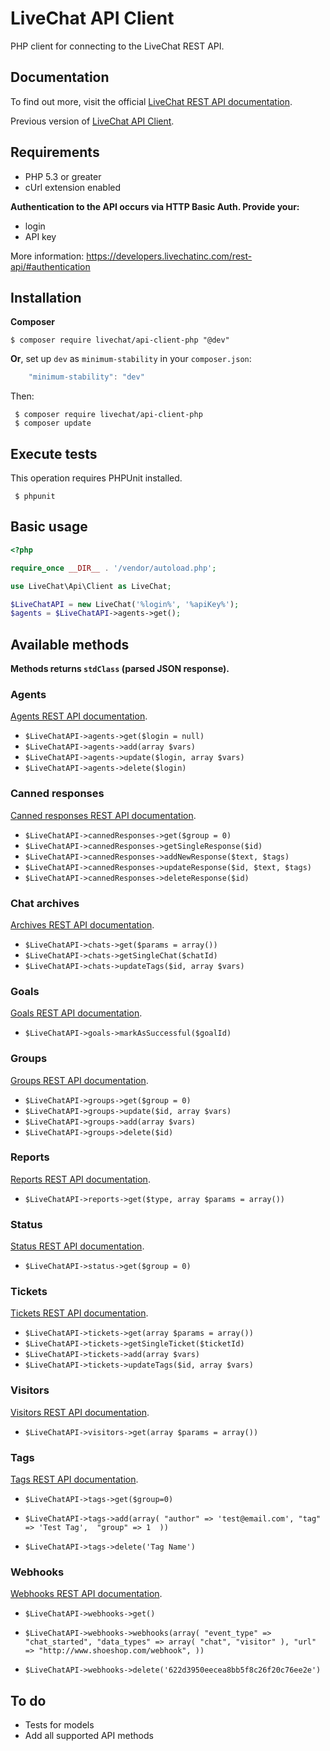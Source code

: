 LiveChat API Client
==============

PHP client for connecting to the LiveChat REST API.

Documentation
-------------

To find out more, visit the official [LiveChat REST API documentation](https://developers.livechatinc.com/rest-api/#!introduction).

Previous version of [LiveChat API Client](https://github.com/livechat/api-client-php/tree/0.9).

Requirements
------------

- PHP 5.3 or greater
- cUrl extension enabled

**Authentication to the API occurs via HTTP Basic Auth. Provide your:**

- login
- API key

More information: https://developers.livechatinc.com/rest-api/#authentication

Installation
------------

**Composer**

~~~shell
$ composer require livechat/api-client-php "@dev"
~~~

**Or**, set up `dev` as  `minimum-stability` in your `composer.json`:

~~~javascript
    "minimum-stability": "dev"
~~~

Then:

~~~shell
 $ composer require livechat/api-client-php
 $ composer update
~~~

Execute tests
------------

This operation requires PHPUnit installed.

~~~shell
 $ phpunit
~~~

Basic usage
------------

~~~php
<?php

require_once __DIR__ . '/vendor/autoload.php';

use LiveChat\Api\Client as LiveChat;

$LiveChatAPI = new LiveChat('%login%', '%apiKey%');
$agents = $LiveChatAPI->agents->get();
~~~

Available methods
------------

**Methods returns `stdClass` (parsed JSON response).**

### Agents

[Agents REST API documentation](https://developers.livechatinc.com/rest-api/#!agents).

- `$LiveChatAPI->agents->get($login = null)`
- `$LiveChatAPI->agents->add(array $vars)`
- `$LiveChatAPI->agents->update($login, array $vars)`
- `$LiveChatAPI->agents->delete($login)`

### Canned responses

[Canned responses REST API documentation](https://developers.livechatinc.com/rest-api/#!canned-responses).

- `$LiveChatAPI->cannedResponses->get($group = 0)`
- `$LiveChatAPI->cannedResponses->getSingleResponse($id)`
- `$LiveChatAPI->cannedResponses->addNewResponse($text, $tags)`
- `$LiveChatAPI->cannedResponses->updateResponse($id, $text, $tags)`
- `$LiveChatAPI->cannedResponses->deleteResponse($id)`

### Chat archives

[Archives REST API documentation](https://developers.livechatinc.com/rest-api/#!archives).

- `$LiveChatAPI->chats->get($params = array())`
- `$LiveChatAPI->chats->getSingleChat($chatId)`
- `$LiveChatAPI->chats->updateTags($id, array $vars)`

### Goals

[Goals REST API documentation](https://developers.livechatinc.com/rest-api/#!goals).

- `$LiveChatAPI->goals->markAsSuccessful($goalId)`

### Groups

[Groups REST API documentation](https://developers.livechatinc.com/rest-api/#!groups).

- `$LiveChatAPI->groups->get($group = 0)`
- `$LiveChatAPI->groups->update($id, array $vars)`
- `$LiveChatAPI->groups->add(array $vars)`
- `$LiveChatAPI->groups->delete($id)`

### Reports

[Reports REST API documentation](https://developers.livechatinc.com/rest-api/#!reports).

- `$LiveChatAPI->reports->get($type, array $params = array())`

### Status

[Status REST API documentation](https://developers.livechatinc.com/rest-api/#!status).

- `$LiveChatAPI->status->get($group = 0)`

### Tickets

[Tickets REST API documentation](https://developers.livechatinc.com/rest-api/#!tickets).

- `$LiveChatAPI->tickets->get(array $params = array())`
- `$LiveChatAPI->tickets->getSingleTicket($ticketId)`
- `$LiveChatAPI->tickets->add(array $vars)`
- `$LiveChatAPI->tickets->updateTags($id, array $vars)`

### Visitors

[Visitors REST API documentation](https://developers.livechatinc.com/rest-api/#!visitors).

- `$LiveChatAPI->visitors->get(array $params = array())`

### Tags

[Tags REST API documentation](https://docs.livechatinc.com/rest-api/#tags).

- `$LiveChatAPI->tags->get($group=0)`

- `$LiveChatAPI->tags->add(array(
    "author" => 'test@email.com',
    "tag" => 'Test Tag', 
    "group" => 1 
))`

- `$LiveChatAPI->tags->delete('Tag Name')`

### Webhooks

[Webhooks REST API documentation](https://docs.livechatinc.com/rest-api/#webhooks).

- `$LiveChatAPI->webhooks->get()`

- `$LiveChatAPI->webhooks->webhooks(array(
    "event_type" => "chat_started",
    "data_types" => array(
        "chat", "visitor"
    ),
    "url" => "http://www.shoeshop.com/webhook",
))`

- `$LiveChatAPI->webhooks->delete('622d3950eecea8bb5f8c26f20c76ee2e')`

To do
------------

- Tests for models
- Add all supported API methods
